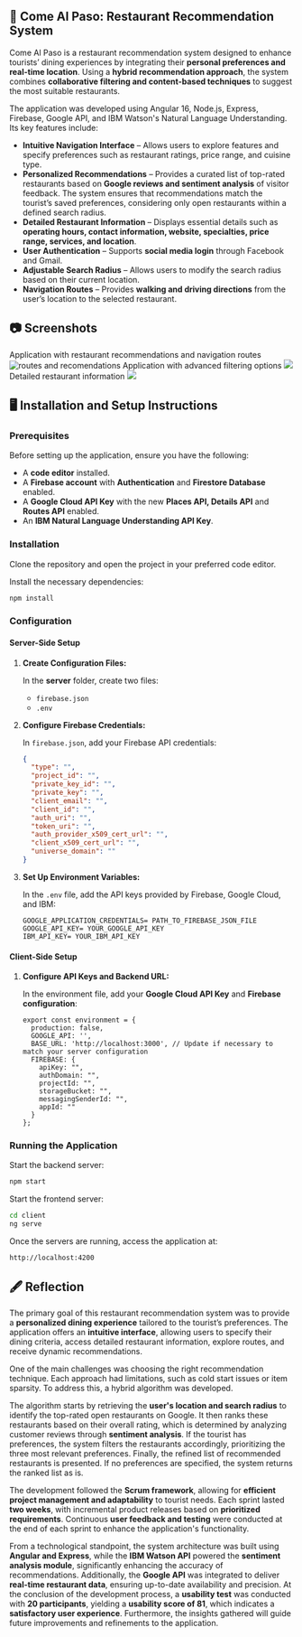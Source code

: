 ## 🚀 Come Al Paso: Restaurant Recommendation System

Come Al Paso is a restaurant recommendation system designed to enhance tourists’ dining experiences by integrating their **personal preferences and real-time location**. Using a **hybrid recommendation approach**, the system combines **collaborative filtering and content-based techniques** to suggest the most suitable restaurants.

The application was developed using Angular 16, Node.js, Express, Firebase, Google API, and IBM Watson's Natural Language Understanding. Its key features include:

- **Intuitive Navigation Interface** – Allows users to explore features and specify preferences such as restaurant ratings, price range, and cuisine type.
- **Personalized Recommendations** – Provides a curated list of top-rated restaurants based on **Google reviews and sentiment analysis** of visitor feedback. The system ensures that recommendations match the tourist’s saved preferences, considering only open restaurants within a defined search radius.
- **Detailed Restaurant Information** – Displays essential details such as **operating hours, contact information, website, specialties, price range, services, and location**.
- **User Authentication** – Supports **social media login** through Facebook and Gmail.
- **Adjustable Search Radius** – Allows users to modify the search radius based on their current location.
- **Navigation Routes** – Provides **walking and driving directions** from the user’s location to the selected restaurant.

## 📷 Screenshots
Application with restaurant recommendations and navigation routes
![routes and recomendations](/images/routes.png)
Application with advanced filtering options
![](/images/filter.png)
Detailed restaurant information
![](/images/information.png)

## 🖥 Installation and Setup Instructions
### Prerequisites

Before setting up the application, ensure you have the following:

- A **code editor** installed.
- A **Firebase account** with **Authentication** and **Firestore Database** enabled.
- A **Google Cloud API Key** with the new **Places API, Details API** and **Routes API** enabled.
- An **IBM Natural Language Understanding API Key**.

### Installation

Clone the repository and open the project in your preferred code editor.

Install the necessary dependencies:

```bash
npm install

```

### Configuration

#### Server-Side Setup

1. **Create Configuration Files:**
    
    In the **server** folder, create two files:
    
    - `firebase.json`
    - `.env`
2. **Configure Firebase Credentials:**
    
    In `firebase.json`, add your Firebase API credentials:
    
    ```json
    {
      "type": "",
      "project_id": "",
      "private_key_id": "",
      "private_key": "",
      "client_email": "",
      "client_id": "",
      "auth_uri": "",
      "token_uri": "",
      "auth_provider_x509_cert_url": "",
      "client_x509_cert_url": "",
      "universe_domain": ""
    }
    
    ```
    
3. **Set Up Environment Variables:**
    
    In the `.env` file, add the API keys provided by Firebase, Google Cloud, and IBM:
    
    ```
    GOOGLE_APPLICATION_CREDENTIALS= PATH_TO_FIREBASE_JSON_FILE
    GOOGLE_API_KEY= YOUR_GOOGLE_API_KEY
    IBM_API_KEY= YOUR_IBM_API_KEY
    
    ```
    

#### Client-Side Setup

1. **Configure API Keys and Backend URL:**
    
    In the environment file, add your **Google Cloud API Key** and **Firebase configuration**:
    
    ```tsx
    export const environment = {
      production: false,
      GOOGLE_API: '',
      BASE_URL: 'http://localhost:3000', // Update if necessary to match your server configuration
      FIREBASE: {
        apiKey: "",
        authDomain: "",
        projectId: "",
        storageBucket: "",
        messagingSenderId: "",
        appId: ""
      }
    };
    
    ```
    

### Running the Application

Start the backend server:

```bash
npm start
```

Start the frontend server:

```bash
cd client
ng serve
```

Once the servers are running, access the application at:

```
http://localhost:4200
```

## 🖋 Reflection

The primary goal of this restaurant recommendation system was to provide a **personalized dining experience** tailored to the tourist’s preferences. The application offers an **intuitive interface**, allowing users to specify their dining criteria, access detailed restaurant information, explore routes, and receive dynamic recommendations.

One of the main challenges was choosing the right recommendation technique. Each approach had limitations, such as cold start issues or item sparsity. To address this, a hybrid algorithm was developed.

The algorithm starts by retrieving the **user's location and search radius** to identify the top-rated open restaurants on Google. It then ranks these restaurants based on their overall rating, which is determined by analyzing customer reviews through **sentiment analysis**. If the tourist has preferences, the system filters the restaurants accordingly, prioritizing the three most relevant preferences. Finally, the refined list of recommended restaurants is presented. If no preferences are specified, the system returns the ranked list as is.

The development followed the **Scrum framework**, allowing for **efficient project management and adaptability** to tourist needs. Each sprint lasted **two weeks**, with incremental product releases based on **prioritized requirements**. Continuous **user feedback and testing** were conducted at the end of each sprint to enhance the application's functionality.

From a technological standpoint, the system architecture was built using **Angular and Express**, while the **IBM Watson API** powered the **sentiment analysis module**, significantly enhancing the accuracy of recommendations. Additionally, the **Google API** was integrated to deliver **real-time restaurant data**, ensuring up-to-date availability and precision. At the conclusion of the development process, a **usability test** was conducted with **20 participants**, yielding a **usability score of 81**, which indicates a **satisfactory user experience**. Furthermore, the insights gathered will guide future improvements and refinements to the application.
